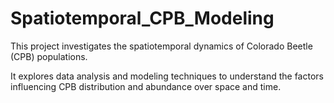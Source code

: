 # Spatiotemporal_CPB_Modeling
This project investigates the spatiotemporal dynamics of Colorado Beetle (CPB) populations. 


It explores data analysis and modeling techniques to understand the factors influencing CPB distribution and abundance over space and time.
